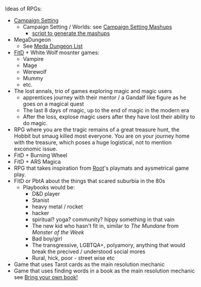 Ideas of RPGs:

* [Campaign Setting](Campaign_Setting.md)
  * Campaign Setting / Worlds: see [Campaign Setting Mashups](Campaign-Setting-Mashups.md) 
    * [script to generate the mashups](settings.py)
* MegaDungeon
  * See [Meda Dungeon List](Mega%20Dungeons.md)
* [FitD](https://bladesinthedark.com/) + White Wolf mosnter games:
  * Vampire
  * Mage
  * Werewolf
  * Mummy
  * etc.
* The lost annals, trio of games exploring magic and magic users
  * apprentices journey with their mentor / a Gandalf like figure as he goes on a magical quest
  * The last 8 days of magic, up to the end of magic in the modern era
  * After the loss, explose magic users after they have lost their ability to do magic.
* RPG where you are the tragic remains of a great treasure hunt, the Hobbit but smaug killed most everyone. You are on your journey home with the treasure, which poses a huge logistical, not to mention exconomic issue.
* FitD + Burning Wheel
* FitD + ARS Magica
* RPG that takes inspiration from [Root](https://boardgamegeek.com/boardgame/237182/root)'s playmats and aysmetrical game play.
* FitD or PbtA about the things that scared suburbia in the 80s
  * Playbooks would be:
    * D&D player
    * Stanist
    * heavy metal / rocket
    * hacker
    * spiritual? yoga? community? hippy something in that vain
    * The new kid who hasn't fit in, similar to *The Mundane* from *Monster of the Week*
    * Bad boy/girl
    * The transgressive, LGBTQA+, polyamory, anything that would break the precived / understood social mores
    * Rural, hick, poor - street wise etc
* Game that uses Tarot cards as the main resolution mechanic
* Game that uses finding words in a book as the main resolution mechanic see [Bring your own book!](https://www.bringyourownbook.com/)
